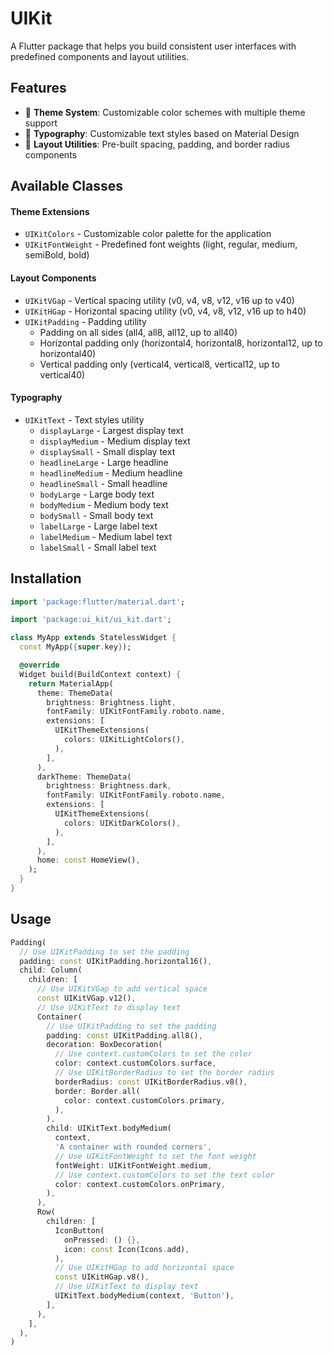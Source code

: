 # UIKit

A Flutter package that helps you build consistent user interfaces with predefined components and layout utilities.

## Features

- 🎨 **Theme System**: Customizable color schemes with multiple theme support
- 📝 **Typography**: Customizable text styles based on Material Design
- 📏 **Layout Utilities**: Pre-built spacing, padding, and border radius components

## Available Classes

#### Theme Extensions
- `UIKitColors` - Customizable color palette for the application
- `UIKitFontWeight` - Predefined font weights (light, regular, medium, semiBold, bold)

#### Layout Components
- `UIKitVGap` - Vertical spacing utility (v0, v4, v8, v12, v16 up to v40)
- `UIKitHGap` - Horizontal spacing utility (v0, v4, v8, v12, v16 up to h40)
- `UIKitPadding` - Padding utility
  - Padding on all sides (all4, all8, all12, up to all40)
  - Horizontal padding only (horizontal4, horizontal8, horizontal12, up to horizontal40)
  - Vertical padding only (vertical4, vertical8, vertical12, up to vertical40)

#### Typography
- `UIKitText` - Text styles utility
  - `displayLarge` - Largest display text
  - `displayMedium` - Medium display text
  - `displaySmall` - Small display text
  - `headlineLarge` - Large headline
  - `headlineMedium` - Medium headline
  - `headlineSmall` - Small headline
  - `bodyLarge` - Large body text
  - `bodyMedium` - Medium body text
  - `bodySmall` - Small body text
  - `labelLarge` - Large label text
  - `labelMedium` - Medium label text
  - `labelSmall` - Small label text

## Installation

```dart
import 'package:flutter/material.dart';

import 'package:ui_kit/ui_kit.dart';

class MyApp extends StatelessWidget {
  const MyApp({super.key});

  @override
  Widget build(BuildContext context) {
    return MaterialApp(
      theme: ThemeData(
        brightness: Brightness.light,
        fontFamily: UIKitFontFamily.roboto.name,
        extensions: [
          UIKitThemeExtensions(
            colors: UIKitLightColors(),
          ),
        ],
      ),
      darkTheme: ThemeData(
        brightness: Brightness.dark,
        fontFamily: UIKitFontFamily.roboto.name,
        extensions: [
          UIKitThemeExtensions(
            colors: UIKitDarkColors(),
          ),
        ],
      ),
      home: const HomeView(),
    );
  }
}

```

## Usage

```dart
Padding(
  // Use UIKitPadding to set the padding
  padding: const UIKitPadding.horizontal16(),
  child: Column(
    children: [
      // Use UIKitVGap to add vertical space
      const UIKitVGap.v12(),
      // Use UIKitText to display text
      Container(
        // Use UIKitPadding to set the padding
        padding: const UIKitPadding.all8(),
        decoration: BoxDecoration(
          // Use context.customColors to set the color
          color: context.customColors.surface,
          // Use UIKitBorderRadius to set the border radius
          borderRadius: const UIKitBorderRadius.v8(),
          border: Border.all(
            color: context.customColors.primary,
          ),
        ),
        child: UIKitText.bodyMedium(
          context,
          'A container with rounded corners',
          // Use UIKitFontWeight to set the font weight
          fontWeight: UIKitFontWeight.medium,
          // Use context.customColors to set the text color
          color: context.customColors.onPrimary,
        ),
      ),
      Row(
        children: [
          IconButton(
            onPressed: () {},
            icon: const Icon(Icons.add),
          ),
          // Use UIKitHGap to add horizontal space
          const UIKitHGap.v8(),
          // Use UIKitText to display text
          UIKitText.bodyMedium(context, 'Button'),
        ],
      ),
    ],
  ),
)
```
